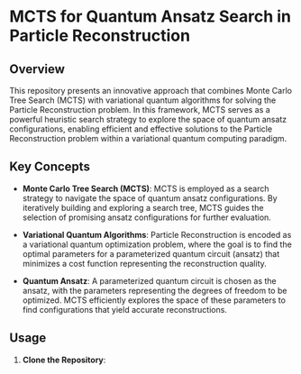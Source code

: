 
# MCTS for Quantum Ansatz Search in Particle Reconstruction

## Overview

This repository presents an innovative approach that combines Monte Carlo Tree Search (MCTS) with variational quantum algorithms for solving the Particle Reconstruction problem. In this framework, MCTS serves as a powerful heuristic search strategy to explore the space of quantum ansatz configurations, enabling efficient and effective solutions to the Particle Reconstruction problem within a variational quantum computing paradigm.

## Key Concepts

- **Monte Carlo Tree Search (MCTS)**: MCTS is employed as a search strategy to navigate the space of quantum ansatz configurations. By iteratively building and exploring a search tree, MCTS guides the selection of promising ansatz configurations for further evaluation.

- **Variational Quantum Algorithms**: Particle Reconstruction is encoded as a variational quantum optimization problem, where the goal is to find the optimal parameters for a parameterized quantum circuit (ansatz) that minimizes a cost function representing the reconstruction quality.

- **Quantum Ansatz**: A parameterized quantum circuit is chosen as the ansatz, with the parameters representing the degrees of freedom to be optimized. MCTS efficiently explores the space of these parameters to find configurations that yield accurate reconstructions.

## Usage

1. **Clone the Repository**: 